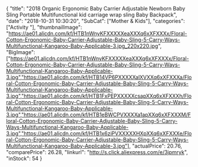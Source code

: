 {
	"title": "2018 Organic Ergonomic Baby Carrier Adjustable Newborn Baby Sling Portable Multifunctional kid carriage wrap sling Baby Backpack",
	"date": "2018-10-31 10:30:20",
	"SubCat": ["Mother & Kids"],
	"categories": ["Activity "],
	"thumbnailImage": "https://ae01.alicdn.com/kf/HTB1nWnyKFXXXXXeaXXXq6xXFXXXx/Floral-Cotton-Ergonomic-Baby-Carrier-Adjustable-Baby-Sling-5-Carry-Ways-Multifunctional-Kangaroo-Baby-Applicable-3.jpg_220x220.jpg",
	"BigImage": ["https://ae01.alicdn.com/kf/HTB1nWnyKFXXXXXeaXXXq6xXFXXXx/Floral-Cotton-Ergonomic-Baby-Carrier-Adjustable-Baby-Sling-5-Carry-Ways-Multifunctional-Kangaroo-Baby-Applicable-3.jpg","https://ae01.alicdn.com/kf/HTB14VP6PXXXXXalXVXXq6xXFXXXa/Floral-Cotton-Ergonomic-Baby-Carrier-Adjustable-Baby-Sling-5-Carry-Ways-Multifunctional-Kangaroo-Baby-Applicable-3.jpg","https://ae01.alicdn.com/kf/HTB1FxPEPXXXXXcsapXXq6xXFXXXh/Floral-Cotton-Ergonomic-Baby-Carrier-Adjustable-Baby-Sling-5-Carry-Ways-Multifunctional-Kangaroo-Baby-Applicable-3.jpg","https://ae01.alicdn.com/kf/HTB1eBWCPVXXXXa1apXXq6xXFXXXM/Floral-Cotton-Ergonomic-Baby-Carrier-Adjustable-Baby-Sling-5-Carry-Ways-Multifunctional-Kangaroo-Baby-Applicable-3.jpg","https://ae01.alicdn.com/kf/HTB1x6ziPVXXXXXHXpXXq6xXFXXXe/Floral-Cotton-Ergonomic-Baby-Carrier-Adjustable-Baby-Sling-5-Carry-Ways-Multifunctional-Kangaroo-Baby-Applicable-3.jpg"],
	"actualPrice": 20.76,
	"comparePrice": 26.28,
	"linkurl": "http://s.click.aliexpress.com/e/3jpmryk",
	"inStock": 54
}
